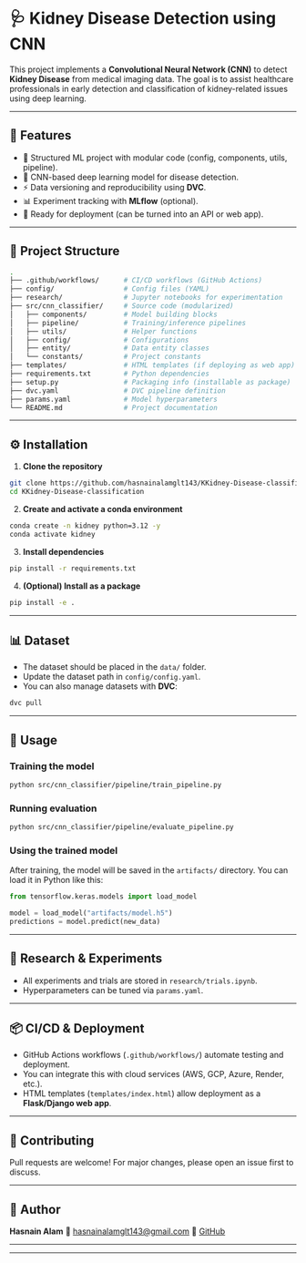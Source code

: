 
# 🩺 Kidney Disease Detection using CNN

This project implements a **Convolutional Neural Network (CNN)** to detect **Kidney Disease** from medical imaging data. The goal is to assist healthcare professionals in early detection and classification of kidney-related issues using deep learning.

---

## 📌 Features

* 📂 Structured ML project with modular code (config, components, utils, pipeline).
* 🧠 CNN-based deep learning model for disease detection.
* ⚡ Data versioning and reproducibility using **DVC**.
* 📊 Experiment tracking with **MLflow** (optional).
* 🚀 Ready for deployment (can be turned into an API or web app).

---

## 📁 Project Structure

```bash
.
├── .github/workflows/      # CI/CD workflows (GitHub Actions)
├── config/                 # Config files (YAML)
├── research/               # Jupyter notebooks for experimentation
├── src/cnn_classifier/     # Source code (modularized)
│   ├── components/         # Model building blocks
│   ├── pipeline/           # Training/inference pipelines
│   ├── utils/              # Helper functions
│   ├── config/             # Configurations
│   ├── entity/             # Data entity classes
│   └── constants/          # Project constants
├── templates/              # HTML templates (if deploying as web app)
├── requirements.txt        # Python dependencies
├── setup.py                # Packaging info (installable as package)
├── dvc.yaml                # DVC pipeline definition
├── params.yaml             # Model hyperparameters
└── README.md               # Project documentation
```

---

## ⚙️ Installation

1. **Clone the repository**

```bash
git clone https://github.com/hasnainalamglt143/KKidney-Disease-classification.git
cd KKidney-Disease-classification
```

2. **Create and activate a conda environment**

```bash
conda create -n kidney python=3.12 -y
conda activate kidney
```

3. **Install dependencies**

```bash
pip install -r requirements.txt
```

4. **(Optional) Install as a package**

```bash
pip install -e .
```

---

## 📊 Dataset

* The dataset should be placed in the `data/` folder.
* Update the dataset path in `config/config.yaml`.
* You can also manage datasets with **DVC**:

```bash
dvc pull
```

---

## 🚀 Usage

### Training the model

```bash
python src/cnn_classifier/pipeline/train_pipeline.py
```

### Running evaluation

```bash
python src/cnn_classifier/pipeline/evaluate_pipeline.py
```

### Using the trained model

After training, the model will be saved in the `artifacts/` directory. You can load it in Python like this:

```python
from tensorflow.keras.models import load_model

model = load_model("artifacts/model.h5")
predictions = model.predict(new_data)
```

---

## 🔬 Research & Experiments

* All experiments and trials are stored in `research/trials.ipynb`.
* Hyperparameters can be tuned via `params.yaml`.

---

## 📦 CI/CD & Deployment

* GitHub Actions workflows (`.github/workflows/`) automate testing and deployment.
* You can integrate this with cloud services (AWS, GCP, Azure, Render, etc.).
* HTML templates (`templates/index.html`) allow deployment as a **Flask/Django web app**.

---

## 🤝 Contributing

Pull requests are welcome! For major changes, please open an issue first to discuss.

---

## 📧 Author

**Hasnain Alam**
📩 [hasnainalamglt143@gmail.com](mailto:hasnainalamglt143@gmail.com)
🔗 [GitHub](https://github.com/hasnainalamglt143)

---


---

